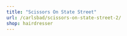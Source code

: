 ```yaml
---
title: "Scissors On State Street"
url: /carlsbad/scissors-on-state-street-2/
shop: hairdresser
---
```

